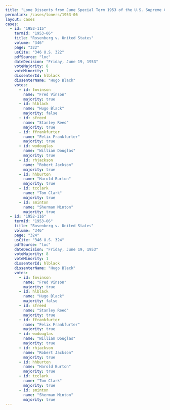 ```yaml
---
title: "Lone Dissents from June Special Term 1953 of the U.S. Supreme Court"
permalink: /cases/loners/1953-06
layout: cases
cases:
  - id: "1952-115"
    termId: "1953-06"
    title: "Rosenberg v. United States"
    volume: "346"
    page: "322"
    usCite: "346 U.S. 322"
    pdfSource: "loc"
    dateDecision: "Friday, June 19, 1953"
    voteMajority: 8
    voteMinority: 1
    dissenterId: hlblack
    dissenterName: "Hugo Black"
    votes:
      - id: fmvinson
        name: "Fred Vinson"
        majority: true
      - id: hlblack
        name: "Hugo Black"
        majority: false
      - id: sfreed
        name: "Stanley Reed"
        majority: true
      - id: ffrankfurter
        name: "Felix Frankfurter"
        majority: true
      - id: wodouglas
        name: "William Douglas"
        majority: true
      - id: rhjackson
        name: "Robert Jackson"
        majority: true
      - id: hhburton
        name: "Harold Burton"
        majority: true
      - id: tcclark
        name: "Tom Clark"
        majority: true
      - id: sminton
        name: "Sherman Minton"
        majority: true
  - id: "1952-116"
    termId: "1953-06"
    title: "Rosenberg v. United States"
    volume: "346"
    page: "324"
    usCite: "346 U.S. 324"
    pdfSource: "loc"
    dateDecision: "Friday, June 19, 1953"
    voteMajority: 8
    voteMinority: 1
    dissenterId: hlblack
    dissenterName: "Hugo Black"
    votes:
      - id: fmvinson
        name: "Fred Vinson"
        majority: true
      - id: hlblack
        name: "Hugo Black"
        majority: false
      - id: sfreed
        name: "Stanley Reed"
        majority: true
      - id: ffrankfurter
        name: "Felix Frankfurter"
        majority: true
      - id: wodouglas
        name: "William Douglas"
        majority: true
      - id: rhjackson
        name: "Robert Jackson"
        majority: true
      - id: hhburton
        name: "Harold Burton"
        majority: true
      - id: tcclark
        name: "Tom Clark"
        majority: true
      - id: sminton
        name: "Sherman Minton"
        majority: true
---
```

